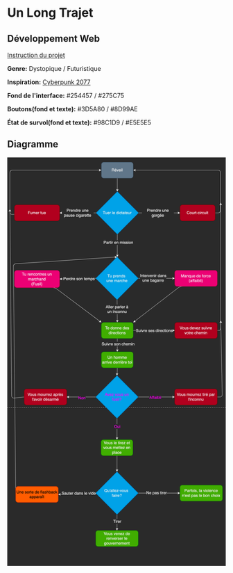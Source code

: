 # Un Long Trajet
## Développement Web
[Instruction du projet](https://smnarnold.com/projets/vous-etes-le-heros)

**Genre:** Dystopique / Futuristique

**Inspiration:** [Cyberpunk 2077](https://www.cyberpunk.net/ca/fr/)

**Fond de l'interface:** #254457 / #275C75

**Boutons(fond et texte):** #3D5A80 / #8D99AE

**État de survol(fond et texte):** #98C1D9 / #E5E5E5

## Diagramme
![Unfold](assets/images/diagramme.png)
